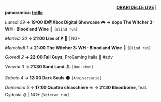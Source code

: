 <code>---------------------------------------------------</code>
<b><u>ORARI DELLE LIVE</u> | panoramica: <a href="https://trello.com/b/iKwdSGf3/sabaku">trello</a></b>

<i>Lunedì 29</i>
<b>→ 19:00 ID@Xbox Digital Showcase</b> 🎮
<b>→ dopo The Witcher 3: WH - Blood and Wine</b> 🍷 <code>[Blind run]</code>

<i>Martedì 30</i>
<b>→ 21:00 Lies of P</b> 🤥 | NG+

<i>Mercoledì 1</i>
<b>→ 21:00 The Witcher 3: WH - Blood and Wine</b> 🍷 <code>[Blind run]</code>

<i>Giovedì 2</i>
<b>→ 22:00 Fall Guys</b>, ProGaming Italia 🍬 #adv

<i>Venerdì 3</i>
<b>→ 21:30 Sand Land</b> 🏝️ <code>[One-shot]</code>

<i>Sabato 4</i>
<b>→ 12:00 Dark Souls</b> 🌑 <code>[Anniversario]</code>

<i>Domenica 5</i>
<b>→ 17:00 Quattro chiacchiere</b> ☕️
<b>→ 21:30 Bloodborne</b>, feat. Cydonia 🩸 | NG+ <code>[Veteran run]</code>
